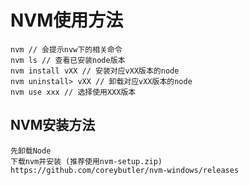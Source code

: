# NVM使用方法

    nvm // 会提示nvw下的相关命令
    nvm ls // 查看已安装node版本
    nvm install vXX // 安装对应vXX版本的node
    nvm uninstall> vXX // 卸载对应vXX版本的node
    nvm use xxx // 选择使用XXX版本

## NVM安装方法

    先卸载Node
    下载nvm并安装 (推荐使用nvm-setup.zip)
    https://github.com/coreybutler/nvm-windows/releases